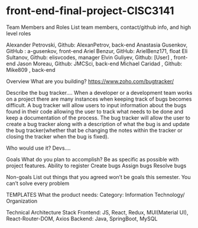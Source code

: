 # front-end-final-project-CISC3141

Team Members and Roles List team members, contact/github info, and high level roles

Alexander Petrovski, Github: AlexanPetrov, back-end Anastasia Gusenkov, GitHub : a-gusenkov, front-end Ariel Benzur, GitHub: ArielBenz171, float Eli Sultanov, Github: elisvcodes, manager Elvin Guliyev, Github: [User] , front-end Jason Moreau, Github: JMCSci, back-end Michael Caridad , Github: Mike809 , back-end

Overview What are you building? https://www.zoho.com/bugtracker/

Describe the bug tracker…. When a developer or a development team works on a project there are many instances when keeping track of bugs becomes difficult. A bug tracker will allow users to input information about the bugs found in their code allowing the user to track what needs to be done and keep a documentation of the process. The bug tracker will allow the user to create a bug tracker along with a description of what the bug is and update the bug tracker(whether that be changing the notes within the tracker or closing the tracker when the bug is fixed).

Who would use it? Devs….

Goals What do you plan to accomplish? Be as specific as possible with project features. Ability to register Create bugs Assign bugs Resolve bugs

Non-goals List out things that you agreed won’t be goals this semester. You can’t solve every problem

TEMPLATES What the product needs: Category: Information Technology/ Organization

Technical Architecture Stack Frontend: JS, React, Redux, MUI(Material UI), React-Router-DOM, Axios Backend: Java, SpringBoot, MySQL
